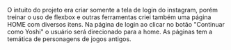 O intuito do projeto era criar somente a tela de login do instagram, porém treinar o uso de flexbox e outras ferramentas criei também uma página HOME com diversos itens. Na página de login ao clicar no botão "Continuar como Yoshi" o usuário será direcionado para a home.
As páginas tem a temática de personagens de jogos antigos.
